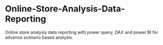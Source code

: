 # Online-Store-Analysis-Data-Reporting
Online store analysis data reporting with power query, DAX and power BI for advance scenario based analysis.
